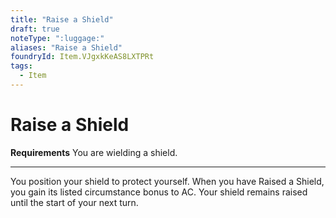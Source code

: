 ```yaml
---
title: "Raise a Shield"
draft: true
noteType: ":luggage:"
aliases: "Raise a Shield"
foundryId: Item.VJgxkKeAS8LXTPRt
tags:
  - Item
---
```


# Raise a Shield

**Requirements** You are wielding a shield.

* * *

You position your shield to protect yourself. When you have Raised a Shield, you gain its listed circumstance bonus to AC. Your shield remains raised until the start of your next turn.
